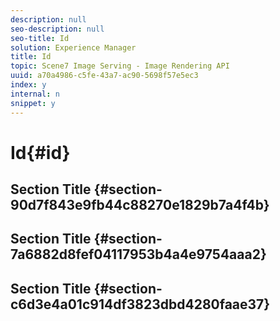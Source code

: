 ```yaml
---
description: null
seo-description: null
seo-title: Id
solution: Experience Manager
title: Id
topic: Scene7 Image Serving - Image Rendering API
uuid: a70a4986-c5fe-43a7-ac90-5698f57e5ec3
index: y
internal: n
snippet: y
---
```


# Id{#id}

## Section Title {#section-90d7f843e9fb44c88270e1829b7a4f4b}

## Section Title {#section-7a6882d8fef04117953b4a4e9754aaa2}

## Section Title {#section-c6d3e4a01c914df3823dbd4280faae37}

